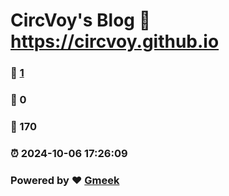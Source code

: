# CircVoy's Blog :link: https://circvoy.github.io 
### :page_facing_up: [1](https://circvoy.github.io/tag.html) 
### :speech_balloon: 0 
### :hibiscus: 170 
### :alarm_clock: 2024-10-06 17:26:09 
### Powered by :heart: [Gmeek](https://github.com/Meekdai/Gmeek)
